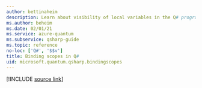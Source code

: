 ```yaml
---
author: bettinaheim
description: Learn about visibility of local variables in the Q# programming language.
ms.author: beheim
ms.date: 02/01/21
ms.service: azure-quantum
ms.subservice: qsharp-guide
ms.topic: reference
no-loc: ['Q#', '$$v']
title: Binding scopes in Q#
uid: microsoft.quantum.qsharp.bindingscopes
---
```


<!---
# Binding scopes in Q#
-->

[!INCLUDE [source link](~/includes/qsharp-language/Specifications/Language/2_Statements/BindingScopes.md)]